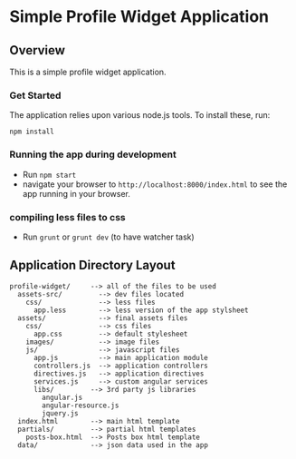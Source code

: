 # Simple Profile Widget Application

## Overview

This is a simple profile widget application.

### Get Started

The application relies upon various node.js tools. To install these, run:

```
npm install
```

### Running the app during development

- Run `npm start`
- navigate your browser to `http://localhost:8000/index.html` to see the app running in your browser.

### compiling less files to css

- Run `grunt` or `grunt dev` (to have watcher task)

## Application Directory Layout

    profile-widget/     --> all of the files to be used
      assets-src/         --> dev files located
        css/              --> less files
          app.less        --> less version of the app stylsheet
      assets/             --> final assets files
        css/              --> css files
          app.css         --> default stylesheet
        images/           --> image files
        js/               --> javascript files
          app.js          --> main application module
          controllers.js  --> application controllers
          directives.js   --> application directives
          services.js     --> custom angular services
          libs/			--> 3rd party js libraries
            angular.js
            angular-resource.js
            jquery.js
      index.html        --> main html template
      partials/         --> partial html templates
        posts-box.html  --> Posts box html template
      data/             --> json data used in the app